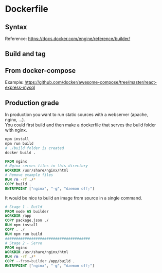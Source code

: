 # Dockerfile

## Syntax
Reference: https://docs.docker.com/engine/reference/builder/  

## Build and tag

## From docker-compose
Example: https://github.com/docker/awesome-compose/tree/master/react-express-mysql  

## Production grade
In production you want to run static sources with a webserver (apache, nginx, ...).  
You could first build and then make a dockerfile that serves the build folder with nginx.  
```bash
npm install
npm run build
# ./build folder is created
docker build .
```
```Dockerfile
FROM nginx
# Nginx serves files in this directory
WORKDIR /usr/share/nginx/html
# Remove example files
RUN rm -rf ./*
COPY build .
ENTRYPOINT ["nginx", "-g", "daemon off;"]
```

It would be nice to build an image from source in a single command.  
```Dockerfile
# Stage 1 - Build
FROM node AS builder
WORKDIR /app
COPY package.json ./
RUN npm install 
COPY . ./
RUN npm run build
#######################################
# Stage 2 - Serve
FROM nginx
WORKDIR /usr/share/nginx/html
RUN rm -rf ./*
COPY --from=builder /app/build .
ENTRYPOINT ["nginx", "-g", "daemon off;"]
```
